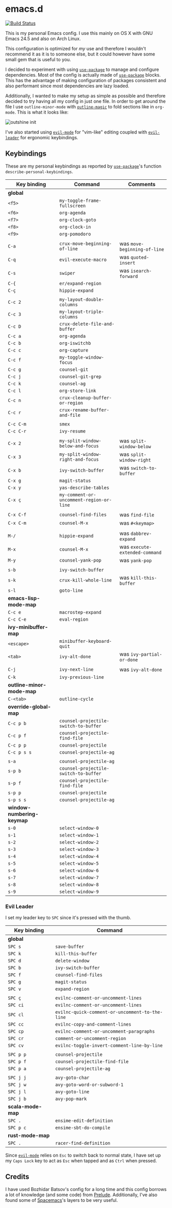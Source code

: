# emacs.d

[![Build Status](https://img.shields.io/travis/andrebeat/emacs.d/master.svg)](https://travis-ci.org/andrebeat/emacs.d)

This is my personal Emacs config. I use this mainly on OS X with GNU Emacs 24.5 and also on Arch
Linux.

This configuration is optimized for *my* use and therefore I wouldn't recommend it as it is to
someone else, but it could however have some small gem that is useful to you.

I decided to experiment with using [`use-package`][use-package] to manage and configure
dependencies. Most of the config is actually made of [`use-package`][use-package] blocks. This has
the advantage of making configuration of packages consistent and also performant since most
dependencies are lazy loaded.

Additionally, I wanted to make my setup as simple as possible and therefore decided to try having
all my config in just one file. In order to get around the file I use `outline-minor-mode` with
[`outline-magic`](https://github.com/tj64/outline-magic) to fold sections like in `org-mode`. This
is what it looks like:

![outshine init](https://dl.dropboxusercontent.com/u/7018537/emacs-init.gif)

I've also started using [`evil-mode`][evil-mode] for "vim-like" editing coupled with
[`evil-leader`](https://github.com/cofi/evil-leader) for ergonomic keybindings.

## Keybindings

These are my personal keybindings as reported by [`use-package`][use-package]'s function
`describe-personal-keybindings`.

Key binding | Command                                             | Comments
----------- | --------------------------------------------------- | -------------------------------
**global**  |                                                     |
`<f5>`      | `my-toggle-frame-fullscreen`                        |
`<f6>`      | `org-agenda`                                        |
`<f7>`      | `org-clock-goto`                                    |
`<f8>`      | `org-clock-in`                                      |
`<f9>`      | `org-pomodoro`                                      |
            |                                                     |
`C-a`       | `crux-move-beginning-of-line`                       | was `move-beginning-of-line`
`C-q`       | `evil-execute-macro`                                | was `quoted-insert`
`C-s`       | `swiper`                                            | was `isearch-forward`
`C-{`       | `er/expand-region`                                  |
`C-ç`       | `hippie-expand`                                     |
            |                                                     |
`C-c 2`     | `my-layout-double-columns`                          |
`C-c 3`     | `my-layout-triple-columns`                          |
`C-c D`     | `crux-delete-file-and-buffer`                       |
`C-c a`     | `org-agenda`                                        |
`C-c b`     | `org-iswitchb`                                      |
`C-c c`     | `org-capture`                                       |
`C-c f`     | `my-toggle-window-focus`                            |
`C-c g`     | `counsel-git`                                       |
`C-c j`     | `counsel-git-grep`                                  |
`C-c k`     | `counsel-ag`                                        |
`C-c l`     | `org-store-link`                                    |
`C-c n`     | `crux-cleanup-buffer-or-region`                     |
`C-c r`     | `crux-rename-buffer-and-file`                       |
            |                                                     |
`C-c C-m`   | `smex`                                              |
`C-c C-r`   | `ivy-resume`                                        |
            |                                                     |
`C-x 2`     | `my-split-window-below-and-focus`                   | was `split-window-below`
`C-x 3`     | `my-split-window-right-and-focus`                   | was `split-window-right`
`C-x b`     | `ivy-switch-buffer`                                 | was `switch-to-buffer`
`C-x g`     | `magit-status`                                      |
`C-x y`     | `yas-describe-tables`                               |
`C-x ç`     | `my-comment-or-uncomment-region-or-line`            |
            |                                                     |
`C-x C-f`   | `counsel-find-files`                                | was `find-file`
`C-x C-m`   | `counsel-M-x`                                       | was `#<keymap>`
            |                                                     |
`M-/`       | `hippie-expand`                                     | was `dabbrev-expand`
`M-x`       | `counsel-M-x`                                       | was `execute-extended-command`
`M-y`       | `counsel-yank-pop`                                  | was `yank-pop`
            |                                                     |
`s-b`       | `ivy-switch-buffer`                                 |
`s-k`       | `crux-kill-whole-line`                              | was `kill-this-buffer`
`s-l`       | `goto-line`                                         |
**emacs-lisp-mode-map** |                                         |
`C-c e`     | `macrostep-expand`                                  |
`C-c C-e`   | `eval-region`                                       |
**ivy-minibuffer-map** |                                          |
`<escape>`  | `minibuffer-keyboard-quit`                          |
`<tab>`     | `ivy-alt-done`                                      | was `ivy-partial-or-done`
            |                                                     |
`C-j`       | `ivy-next-line`                                     | was `ivy-alt-done`
`C-k`       | `ivy-previous-line`                                 |
**outline-minor-mode-map** |                                      |
`C-<tab>`   | `outline-cycle`                                     |
**override-global-map** |
`C-c p b`   | `counsel-projectile-switch-to-buffer`
`C-c p f`   | `counsel-projectile-find-file`
`C-c p p`   | `counsel-projectile`
`C-c p s s` | `counsel-projectile-ag`
            |
`s-a`       | `counsel-projectile-ag`
`s-p b`     | `counsel-projectile-switch-to-buffer`
`s-p f`     | `counsel-projectile-find-file`
`s-p p`     | `counsel-projectile`
`s-p s s`   | `counsel-projectile-ag`
**window-numbering-keymap** |                                     |
`s-0`       | `select-window-0`                                   |
`s-1`       | `select-window-1`                                   |
`s-2`       | `select-window-2`                                   |
`s-3`       | `select-window-3`                                   |
`s-4`       | `select-window-4`                                   |
`s-5`       | `select-window-5`                                   |
`s-6`       | `select-window-6`                                   |
`s-7`       | `select-window-7`                                   |
`s-8`       | `select-window-8`                                   |
`s-9`       | `select-window-9`                                   |

### Evil Leader

I set my leader key to `SPC` since it's pressed with the thumb.

Key binding | Command
----------- | -------------------------------------
**global**  |
`SPC s`     | `save-buffer`
`SPC k`     | `kill-this-buffer`
`SPC d`     | `delete-window`
`SPC b`     | `ivy-switch-buffer`
`SPC f`     | `counsel-find-files`
`SPC g`     | `magit-status`
`SPC v`     | `expand-region`
            |
`SPC ç`     | `evilnc-comment-or-uncomment-lines`
`SPC ci`    | `evilnc-comment-or-uncomment-lines`
`SPC cl`    | `evilnc-quick-comment-or-uncomment-to-the-line`
`SPC cc`    | `evilnc-copy-and-comment-lines`
`SPC cp`    | `evilnc-comment-or-uncomment-paragraphs`
`SPC cr`    | `comment-or-uncomment-region`
`SPC cv`    | `evilnc-toggle-invert-comment-line-by-line`
            |
`SPC p p`   | `counsel-projectile`
`SPC p f`   | `counsel-projectile-find-file`
`SPC p a`   | `counsel-projectile-ag`
            |
`SPC j j`   | `avy-goto-char`
`SPC j w`   | `avy-goto-word-or-subword-1`
`SPC j l`   | `avy-goto-line`
`SPC j b`   | `avy-pop-mark`
**scala-mode-map** |
`SPC .`     | `ensime-edit-definition`
`SPC p c`   | `ensime-sbt-do-compile`
**rust-mode-map** |
`SPC .`     | `racer-find-definition`

Since [`evil-mode`][evil-mode] relies on `Esc` to switch back to normal state, I have set up my `Caps
Lock` key to act as `Esc` when tapped and as `Ctrl` when pressed.

## Credits

I have used Bozhidar Batsov's config for a long time and this config borrows a lot of knowledge (and
some code) from [Prelude](https://github.com/bbatsov/prelude). Additionally, I've also found some of
[Spacemacs](https://github.com/syl20bnr/spacemacs)'s layers to be very useful.

[use-package]: https://github.com/jwiegley/use-package
[evil-mode]: https://bitbucket.org/lyro/evil/wiki/Home
